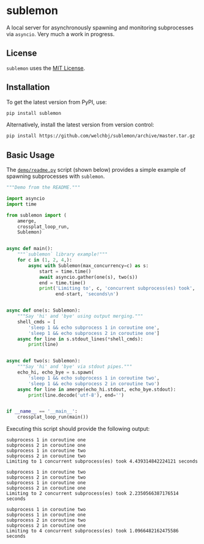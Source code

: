 # sublemon

A local server for asynchronously spawning and monitoring subprocesses via `asyncio`. Very much a work in progress.


## License

`sublemon` uses the [MIT License](https://opensource.org/licenses/MIT).


## Installation

To get the latest version from PyPI, use:
```sh
pip install sublemon
```

Alternatively, install the latest version from version control:
```sh
pip install https://github.com/welchbj/sublemon/archive/master.tar.gz
```


## Basic Usage

The [`demo/readme.py`](demo/readme.py) script (shown below) provides a simple example of spawning subprocesses with `sublemon`.
```python
"""Demo from the README."""

import asyncio
import time

from sublemon import (
    amerge,
    crossplat_loop_run,
    Sublemon)


async def main():
    """`sublemon` library example!"""
    for c in (1, 2, 4,):
        async with Sublemon(max_concurrency=c) as s:
            start = time.time()
            await asyncio.gather(one(s), two(s))
            end = time.time()
            print('Limiting to', c, 'concurrent subprocess(es) took',
                  end-start, 'seconds\n')


async def one(s: Sublemon):
    """Say 'hi' and 'bye' using output merging."""
    shell_cmds = [
        'sleep 1 && echo subprocess 1 in coroutine one',
        'sleep 1 && echo subprocess 2 in coroutine one']
    async for line in s.stdout_lines(*shell_cmds):
        print(line)


async def two(s: Sublemon):
    """Say 'hi' and 'bye' via stdout pipes."""
    echo_hi, echo_bye = s.spawn(
        'sleep 1 && echo subprocess 1 in coroutine two',
        'sleep 1 && echo subprocess 2 in coroutine two')
    async for line in amerge(echo_hi.stdout, echo_bye.stdout):
        print(line.decode('utf-8'), end='')


if __name__ == '__main__':
    crossplat_loop_run(main())

```

Executing this script should provide the following output:
```
subprocess 1 in coroutine one
subprocess 2 in coroutine one
subprocess 1 in coroutine two
subprocess 2 in coroutine two
Limiting to 1 concurrent subprocess(es) took 4.439314842224121 seconds

subprocess 1 in coroutine two
subprocess 2 in coroutine two
subprocess 1 in coroutine one
subprocess 2 in coroutine one
Limiting to 2 concurrent subprocess(es) took 2.2350566387176514 seconds

subprocess 1 in coroutine two
subprocess 1 in coroutine one
subprocess 2 in coroutine two
subprocess 2 in coroutine one
Limiting to 4 concurrent subprocess(es) took 1.0966482162475586 seconds
```